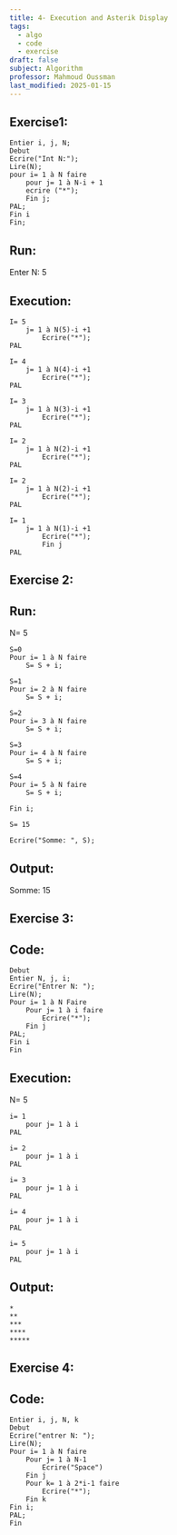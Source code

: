 ```yaml
---
title: 4- Execution and Asterik Display
tags:
  - algo
  - code
  - exercise
draft: false
subject: Algorithm
professor: Mahmoud Oussman
last_modified: 2025-01-15
---
```

## Exercise1:
```Less
Entier i, j, N;
Debut
Ecrire("Int N:");
Lire(N);
pour i= 1 à N faire
	pour j= 1 à N-i + 1
	ecrire ("*");
	Fin j;
PAL;
Fin i
Fin;
```
## Run:
Enter N:
5
## Execution:
```Less
I= 5
	j= 1 à N(5)-i +1
		Ecrire("*");
PAL

I= 4
	j= 1 à N(4)-i +1
		Ecrire("*");
PAL

I= 3
	j= 1 à N(3)-i +1
		Ecrire("*");
PAL

I= 2
	j= 1 à N(2)-i +1
		Ecrire("*");
PAL

I= 2
	j= 1 à N(2)-i +1
		Ecrire("*");
PAL

I= 1
	j= 1 à N(1)-i +1
		Ecrire("*");
		Fin j
PAL

```

## Exercise 2:
## Run:
N= 5
```Less
S=0
Pour i= 1 à N faire
	S= S + i;

S=1
Pour i= 2 à N faire
	S= S + i;

S=2
Pour i= 3 à N faire
	S= S + i;

S=3
Pour i= 4 à N faire
	S= S + i;

S=4
Pour i= 5 à N faire
	S= S + i;

Fin i;

S= 15

Ecrire("Somme: ", S);
```
## Output:
Somme: 15

## Exercise 3:

## Code:

```Less
Debut
Entier N, j, i;
Ecrire("Entrer N: ");
Lire(N);
Pour i= 1 à N Faire
	Pour j= 1 à i faire
		Ecrire("*");
	Fin j
PAL;
Fin i
Fin
```
## Execution:
N= 5
```Less
i= 1
	pour j= 1 à i
PAL

i= 2
	pour j= 1 à i
PAL

i= 3
	pour j= 1 à i
PAL

i= 4
	pour j= 1 à i
PAL

i= 5
	pour j= 1 à i
PAL
```
## Output:
```Less
*
**
***
****
*****
```
## Exercise 4:

## Code:
```Less
Entier i, j, N, k
Debut
Ecrire("entrer N: ");
Lire(N);
Pour i= 1 à N faire
	Pour j= 1 à N-1
		Ecrire("Space")
	Fin j
	Pour k= 1 à 2*i-1 faire
		Ecrire("*");
	Fin k
Fin i;
PAL;
Fin
```
